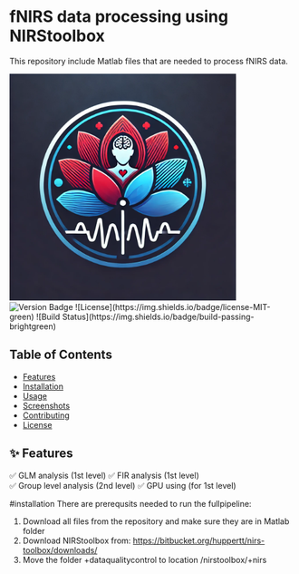 # fNIRS data processing using NIRStoolbox

This repository include Matlab files that are needed to process fNIRS data.

<img src="fNIRS-analysis-logo.webp" alt="Project Logo" width="400">
<img src="https://img.shields.io/badge/version-1.0-blue" alt="Version Badge">
![License](https://img.shields.io/badge/license-MIT-green)
![Build Status](https://img.shields.io/badge/build-passing-brightgreen)

## Table of Contents
- [Features](#features)
- [Installation](#installation)
- [Usage](#usage)
- [Screenshots](#screenshots)
- [Contributing](#contributing)
- [License](#license)

## ✨ Features
✅ GLM analysis (1st level)
✅ FIR analysis (1st level)  
✅ Group level analysis (2nd level)
✅ GPU using (for 1st level)

#installation
There are prerequsits needed to run the fullpipeline:
1) Download all files from the repository and make sure they are in Matlab folder
2) Download NIRStoolbox from: https://bitbucket.org/huppertt/nirs-toolbox/downloads/
3) Move the folder +dataqualitycontrol to location /nirstoolbox/+nirs 
